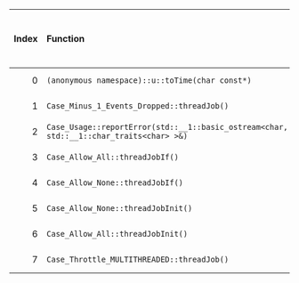|   Index | Function                                                                                |   Difference in number of lines |   Function size difference in bytes | Disassembly                                                |   Number of lines in `assume` build |   Number of bytes in `assume` build |   Number of lines in `none` build |   Number of bytes in `none` build |
|--------:|:----------------------------------------------------------------------------------------|--------------------------------:|------------------------------------:|:-----------------------------------------------------------|------------------------------------:|------------------------------------:|----------------------------------:|----------------------------------:|
|       0 | `(anonymous namespace)::u::toTime(char const*)`                                         |                               1 |                                   0 | [Assumed](0.assume.s), [Ignored](0.none.s), [Diff](0.diff) |                                 592 |                             4269680 |                               592 |                           4270720 |
|       1 | `Case_Minus_1_Events_Dropped::threadJob()`                                              |                              -6 |                                 -16 | [Assumed](1.assume.s), [Ignored](1.none.s), [Diff](1.diff) |                                 128 |                             4220640 |                               144 |                           4221072 |
|       2 | `Case_Usage::reportError(std::__1::basic_ostream<char, std::__1::char_traits<char> >&)` |                              -6 |                                 -16 | [Assumed](2.assume.s), [Ignored](2.none.s), [Diff](2.diff) |                                  80 |                             4214208 |                                96 |                           4214208 |
|       3 | `Case_Allow_All::threadJobIf()`                                                         |                              -8 |                                 -32 | [Assumed](3.assume.s), [Ignored](3.none.s), [Diff](3.diff) |                                 304 |                             4215440 |                               336 |                           4215584 |
|       4 | `Case_Allow_None::threadJobIf()`                                                        |                              -8 |                                 -32 | [Assumed](4.assume.s), [Ignored](4.none.s), [Diff](4.diff) |                                 304 |                             4214288 |                               336 |                           4214304 |
|       5 | `Case_Allow_None::threadJobInit()`                                                      |                             -35 |                                 -96 | [Assumed](5.assume.s), [Ignored](5.none.s), [Diff](5.diff) |                                 608 |                             4214832 |                               704 |                           4214880 |
|       6 | `Case_Allow_All::threadJobInit()`                                                       |                             -37 |                                -112 | [Assumed](6.assume.s), [Ignored](6.none.s), [Diff](6.diff) |                                 512 |                             4215744 |                               624 |                           4215920 |
|       7 | `Case_Throttle_MULTITHREADED::threadJob()`                                              |                             -48 |                                 -96 | [Assumed](7.assume.s), [Ignored](7.none.s), [Diff](7.diff) |                                1312 |                             4216256 |                              1408 |                           4216544 |